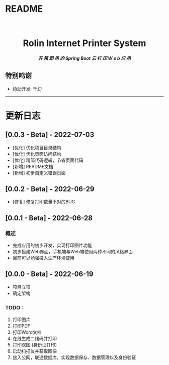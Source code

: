 # README

<div align="center">
    <br/>
  <h1 align="center">
    Rolin Internet Printer System
  </h1>
  <h5 align="center">
     开 箱 即 用 的 Spring Boot 云 打 印 W e b 应 用
  </h5>
</div>


## 特别鸣谢

- 协助开发: 千幻

---

# 更新日志

## [0.0.3 - Beta] - 2022-07-03

- [优化] 优化项目目录结构
- [优化] 优化页面访问结构
- [优化] 精简代码逻辑，节省页面代码
- [新增] README文档
- [新增] 初步自定义错误页面

## [0.0.2 - Beta] - 2022-06-29

- [修复] 修复打印数量不对的BUG

## [0.0.1 - Beta] - 2022-06-28

### 概述

- 完成应用的初步开发，实现打印图片功能
- 初步搭建Web界面，手机端与Web端使用两种不同的风格界面
- 目前可以勉强投入生产环境使用

## [0.0.0 - Beta] - 2022-06-19

- 项目立项
- 确定架构

### TODO：

1. 打印图片
2. 打印PDF
3. 打印Word文档
4. 在线生成二维码并打印
5. 打印双图 (身份证打印)
6. 启动扫描仪并获取图像
7. 接入公网，联通数据库，实现数据保存、数据管理以及身份验证


